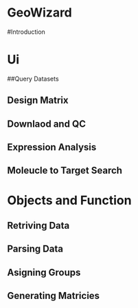 # GeoWizard


#Introduction

# Ui
##Query Datasets
## Design Matrix
## Downlaod and QC 
## Expression Analysis
## Moleucle to Target Search


# Objects and Function
## Retriving Data
## Parsing Data
## Asigning Groups
## Generating Matricies
